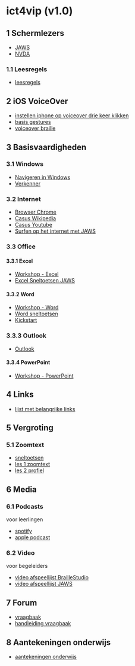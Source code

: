 # ict4vip (v1.0)


## 1 Schermlezers

* [JAWS](jaws/jaws.md)
* [NVDA](nvda/nvda.md)

### 1.1 Leesregels

* [leesregels](leesregels/leesregel.md)

## 2 iOS VoiceOver

* [instellen iphone op voiceover drie keer klikken](ios/driekeerklikken.md)
* [basis gestures](ios/iosbasis.md)
* [voiceover braille](ios/ios.md)

## 3 Basisvaardigheden

### 3.1 Windows

* [Navigeren in Windows](windows/navigereninwindows.md)
* [Verkenner](windows/explorer.md)
<!--* [Windows](windows/windows.md)-->

### 3.2 Internet

* [Browser Chrome](internet/browsers.md)
* [Casus Wikipedia](internet/wikipedia.md)
* [Casus Youtube](internet/youtube.md)
* [Surfen op het internet met JAWS](https://www.tastenbraille.com/webcourse/index.htm)

### 3.3 Office

#### 3.3.1 Excel

* [Workshop - Excel](workshops/wsexcel.md)
* [Excel Sneltoetsen JAWS](excel/excel.md)

#### 3.3.2 Word

* [Workshop - Word](workshops/wsword.md)
* [Word sneltoetsen](msword/msword.md)
* [Kickstart](msword/kickstart.md)


### 3.3.3 Outlook

* [Outlook](outlook/outlook.md)

#### 3.3.4 PowerPoint

* [Workshop - PowerPoint](workshops/wspowerpoint.md)


## 4 Links

* [lijst met belangrijke links](vipDesk/links.md)


## 5 Vergroting

### 5.1 Zoomtext

* [sneltoetsen](zoomtext/sneltoetsenzoomtext.md)
* [les 1 zoomtext](zoomtext/les1-zoomtext.md)
* [les 2 profiel](zoomtext/les2-profiel.)


## 6 Media
### 6.1 Podcasts

voor leerlingen

* [spotify](https://open.spotify.com/show/52KkEwaUY51roGIjHxGXX0?si=01aad1d3b0ba48df)
* [apple podcast](https://podcasts.apple.com/nl/podcast/tast-en-braille/id1718586133?i=1000636682998)

### 6.2 Video 

voor begeleiders

* [video afspeellijst BrailleStudio](https://vimeo.com/showcase/7035231)
* [video afspeellijst JAWS](https://vimeo.com/showcase/10826625)


## 7 Forum

* [vraagbaak](https://www.bartimeusvso.com/vraagbaak/)
* [handleiding vraagbaak](vipdesk/phpbbhandleiding.md)


## 8 Aantekeningen onderwijs

* [aantekeningen onderwijs](onderwijs/notes.md)


<!--
![IMAGEW VRAAGBAAK](pictures/vraagbaakqr.PNG)
-->










